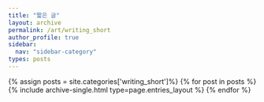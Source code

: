 ```yaml
---
title: "짧은 글"
layout: archive
permalink: /art/writing_short
author_profile: true
sidebar:
  nav: "sidebar-category"
types: posts
---
```


{% assign posts = site.categories['writing_short']%}
{% for post in posts %}
  {% include archive-single.html type=page.entries_layout %}
{% endfor %}
